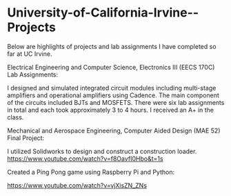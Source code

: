 # University-of-California-Irvine--Projects
Below are highlights of projects and lab assignments I have completed so far at UC Irvine.

Electrical Engineering and Computer Science, Electronics III (EECS 170C) Lab Assignments:
  
  I designed and simulated integrated circuit modules including multi-stage amplifiers and operational amplifiers using Cadence. The main component of the circuits included BJTs and MOSFETS. There were six lab assignments in total and each took approximately 3 to 4 hours. I received an A+ in the class.

Mechanical and Aerospace Engineering, Computer Aided Design (MAE 52) Final Project:
  
  I utilized Solidworks to design and construct a construction loader. 
  https://www.youtube.com/watch?v=f8OavfI0Hbo&t=1s

Created a Ping Pong game using Raspberry Pi and Python:
  
  https://www.youtube.com/watch?v=vjXisZN_ZNs


